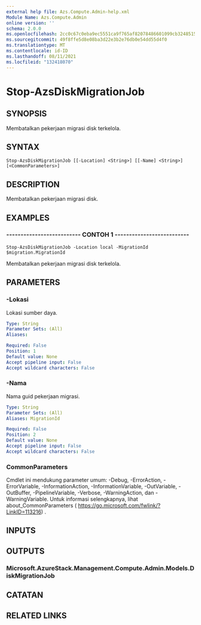 ```yaml
---
external help file: Azs.Compute.Admin-help.xml
Module Name: Azs.Compute.Admin
online version: ''
schema: 2.0.0
ms.openlocfilehash: 2cc0c67c0eba9ec5551ca9f765af82078486601099cb3248515cec8e1d63f47e
ms.sourcegitcommit: 49f8ffe5d8e08ba3d22e3b2e76db0e54dd55d4f0
ms.translationtype: MT
ms.contentlocale: id-ID
ms.lasthandoff: 08/11/2021
ms.locfileid: "132418070"
---
```

# Stop-AzsDiskMigrationJob

## SYNOPSIS
Membatalkan pekerjaan migrasi disk terkelola.

## SYNTAX

```
Stop-AzsDiskMigrationJob [[-Location] <String>] [[-Name] <String>] [<CommonParameters>]
```

## DESCRIPTION
Membatalkan pekerjaan migrasi disk.

## EXAMPLES

### -------------------------- CONTOH 1 --------------------------
```
Stop-AzsDiskMigrationJob -Location local -MigrationId $migration.MigrationId
```

Membatalkan pekerjaan migrasi disk terkelola.

## PARAMETERS

### -Lokasi
Lokasi sumber daya.

```yaml
Type: String
Parameter Sets: (All)
Aliases: 

Required: False
Position: 1
Default value: None
Accept pipeline input: False
Accept wildcard characters: False
```

### -Nama
Nama guid pekerjaan migrasi.

```yaml
Type: String
Parameter Sets: (All)
Aliases: MigrationId

Required: False
Position: 2
Default value: None
Accept pipeline input: False
Accept wildcard characters: False
```

### CommonParameters
Cmdlet ini mendukung parameter umum: -Debug, -ErrorAction, -ErrorVariable, -InformationAction, -InformationVariable, -OutVariable, -OutBuffer, -PipelineVariable, -Verbose, -WarningAction, dan -WarningVariable. Untuk informasi selengkapnya, lihat about_CommonParameters ( https://go.microsoft.com/fwlink/?LinkID=113216) .

## INPUTS

## OUTPUTS

### Microsoft.AzureStack.Management.Compute.Admin.Models.DiskMigrationJob

## CATATAN

## RELATED LINKS

